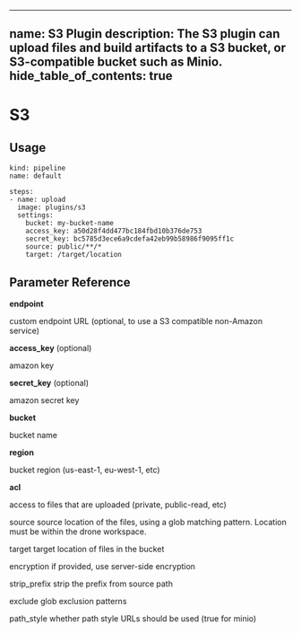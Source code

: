 <!-- WOODPECKER_PLUGIN_DOCS: This file has to follow the plugins-doc template syntax. -->

---
name: S3 Plugin
description: The S3 plugin can upload files and build artifacts to a S3 bucket, or S3-compatible bucket such as Minio.
hide_table_of_contents: true
---

# S3

## Usage

```
kind: pipeline
name: default

steps:
- name: upload
  image: plugins/s3
  settings:
    bucket: my-bucket-name
    access_key: a50d28f4dd477bc184fbd10b376de753
    secret_key: bc5785d3ece6a9cdefa42eb99b58986f9095ff1c
    source: public/**/*
    target: /target/location
```

## Parameter Reference

__endpoint__

custom endpoint URL (optional, to use a S3 compatible non-Amazon service)

__access_key__ (optional)

amazon key

__secret_key__ (optional)

amazon secret key

__bucket__

bucket name

__region__

bucket region (us-east-1, eu-west-1, etc)

__acl__

access to files that are uploaded (private, public-read, etc)

source
source location of the files, using a glob matching pattern. Location must be within the drone workspace.

target
target location of files in the bucket

encryption
if provided, use server-side encryption

strip_prefix
strip the prefix from source path

exclude
glob exclusion patterns

path_style
whether path style URLs should be used (true for minio)
